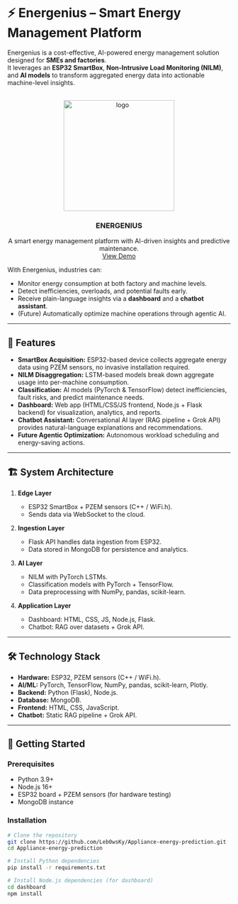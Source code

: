 # ⚡ Energenius – Smart Energy Management Platform

Energenius is a cost-effective, AI-powered energy management solution designed for **SMEs and factories**.  
It leverages an **ESP32 SmartBox**, **Non-Intrusive Load Monitoring (NILM)**, and **AI models** to transform aggregated energy data into actionable machine-level insights.  


<!-- PROJECT LOGO -->
<br />
<div align="center">
  <a href="https://github.com/github_username/energenius">
    <img width="250" height="250" alt="logo" src="https://github.com/user-attachments/assets/c0891395-85fa-4ec2-9d63-4b6f564704ae" />

  </a>

<h3 align="center">ENERGENIUS</h3>

  <p align="center">
    A smart energy management platform with AI-driven insights and predictive maintenance.
       <br />
    <a href="https://github.com/github_username/energenius">View Demo</a>
    
  </p>
</div>

With Energenius, industries can:
- Monitor energy consumption at both factory and machine levels.  
- Detect inefficiencies, overloads, and potential faults early.  
- Receive plain-language insights via a **dashboard** and a **chatbot assistant**.  
- (Future) Automatically optimize machine operations through agentic AI.  

---

## 📌 Features

- **SmartBox Acquisition:** ESP32-based device collects aggregate energy data using PZEM sensors, no invasive installation required.  
- **NILM Disaggregation:** LSTM-based models break down aggregate usage into per-machine consumption.  
- **Classification:** AI models (PyTorch & TensorFlow) detect inefficiencies, fault risks, and predict maintenance needs.  
- **Dashboard:** Web app (HTML/CSS/JS frontend, Node.js + Flask backend) for visualization, analytics, and reports.  
- **Chatbot Assistant:** Conversational AI layer (RAG pipeline + Grok API) provides natural-language explanations and recommendations.  
- **Future Agentic Optimization:** Autonomous workload scheduling and energy-saving actions.  

---

## 🏗️ System Architecture

1. **Edge Layer**  
   - ESP32 SmartBox + PZEM sensors (C++ / WiFi.h).  
   - Sends data via WebSocket to the cloud.  

2. **Ingestion Layer**  
   - Flask API handles data ingestion from ESP32.  
   - Data stored in MongoDB for persistence and analytics.  

3. **AI Layer**  
   - NILM with PyTorch LSTMs.  
   - Classification models with PyTorch + TensorFlow.  
   - Data preprocessing with NumPy, pandas, scikit-learn.  

4. **Application Layer**  
   - Dashboard: HTML, CSS, JS, Node.js, Flask.  
   - Chatbot: RAG over datasets + Grok API.  

---

## 🛠️ Technology Stack

- **Hardware:** ESP32, PZEM sensors (C++ / WiFi.h).  
- **AI/ML:** PyTorch, TensorFlow, NumPy, pandas, scikit-learn, Plotly.  
- **Backend:** Python (Flask), Node.js.  
- **Database:** MongoDB.  
- **Frontend:** HTML, CSS, JavaScript.  
- **Chatbot:** Static RAG pipeline + Grok API.  

---

## 🚀 Getting Started

### Prerequisites
- Python 3.9+  
- Node.js 16+  
- ESP32 board + PZEM sensors (for hardware testing)  
- MongoDB instance  

### Installation

```bash
# Clone the repository
git clone https://github.com/Leb0wsKy/Appliance-energy-prediction.git
cd Appliance-energy-prediction

# Install Python dependencies
pip install -r requirements.txt

# Install Node.js dependencies (for dashboard)
cd dashboard
npm install
